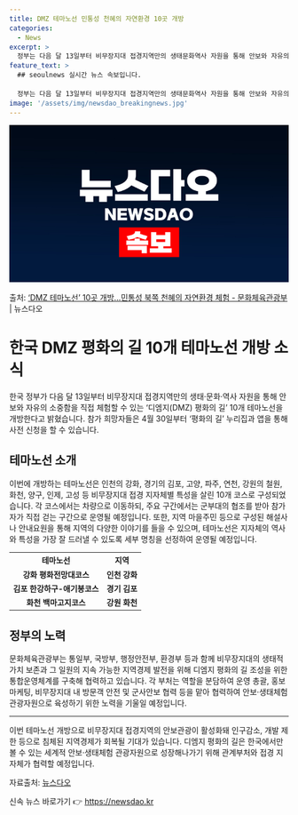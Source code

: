 ```yaml
---
title: DMZ 테마노선 민통성 천혜의 자연환경 10곳 개방
categories:
  - News
excerpt: >
  정부는 다음 달 13일부터 비무장지대 접경지역만의 생태문화역사 자원을 통해 안보와 자유의 소중함을 직접 체험…
feature_text: >
  ## seoulnews 실시간 뉴스 속보입니다.

  정부는 다음 달 13일부터 비무장지대 접경지역만의 생태문화역사 자원을 통해 안보와 자유의 소중함을 직접 체험…
image: '/assets/img/newsdao_breakingnews.jpg'
---
```


![뉴스다오 속보](/assets/img/newsdao_breakingnews.jpg)

<p>출처: <a href="https://newsdao.kr/3706" rel="dofollow">‘DMZ 테마노선’ 10곳 개방…민통성 북쪽 천혜의 자연환경 체험 - 문화체육관광부</a> | 뉴스다오</p>

<h1 data-ke-size="size26">한국 DMZ 평화의 길 10개 테마노선 개방 소식</h1>

<p data-ke-size="size16">한국 정부가 다음 달 13일부터 비무장지대 접경지역만의 생태·문화·역사 자원을 통해 안보와 자유의 소중함을 직접 체험할 수 있는 ‘디엠지(DMZ) 평화의 길’ 10개 테마노선을 개방한다고 밝혔습니다. 참가 희망자들은 4월 30일부터 ‘평화의 길’ 누리집과 앱을 통해 사전 신청을 할 수 있습니다.</p>

<h2 data-ke-size="size24">테마노선 소개</h2>

<p data-ke-size="size16">이번에 개방하는 테마노선은 인천의 강화, 경기의 김포, 고양, 파주, 연천, 강원의 철원, 화천, 양구, 인제, 고성 등 비무장지대 접경 지자체별 특성을 살린 10개 코스로 구성되었습니다. 각 코스에서는 차량으로 이동하되, 주요 구간에서는 군부대의 협조를 받아 참가자가 직접 걷는 구간으로 운영될 예정입니다. 또한, 지역 마을주민 등으로 구성된 해설사나 안내요원을 통해 지역의 다양한 이야기를 들을 수 있으며, 테마노선은 지자체의 역사와 특성을 가장 잘 드러낼 수 있도록 세부 명칭을 선정하여 운영될 예정입니다.</p>

<table>
    <tr>
        <th>테마노선</th>
        <th>지역</th>
    </tr>
    <tr>
        <td style="text-align: center; height: 17px;"><b>강화 평화전망대코스</b></td>
        <td style="text-align: center; height: 17px;"><b>인천 강화</b></td>
    </tr>
    <tr>
        <td style="text-align: center; height: 17px;"><b>김포 한강하구-애기봉코스</b></td>
        <td style="text-align: center; height: 17px;"><b>경기 김포</b></td>
    </tr>
    <tr>
        <td style="text-align: center; height: 17px;"><b>화천 백마고지코스</b></td>
        <td style="text-align: center; height: 17px;"><b>강원 화천</b></td>
    </tr>
    <!-- 중략 -->
</table>

<h2 data-ke-size="size24">정부의 노력</h2>

<p data-ke-size="size16">문화체육관광부는 통일부, 국방부, 행정안전부, 환경부 등과 함께 비무장지대의 생태적 가치 보존과 그 일원의 지속 가능한 지역경제 발전을 위해 디엠지 평화의 길 조성을 위한 통합운영체계를 구축해 협력하고 있습니다. 각 부처는 역할을 분담하여 운영 총괄, 홍보 마케팅, 비무장지대 내 방문객 안전 및 군사안보 협력 등을 맡아 협력하여 안보·생태체험 관광자원으로 육성하기 위한 노력을 기울일 예정입니다.</p>

<hr>

<p data-ke-size="size16">이번 테마노선 개방으로 비무장지대 접경지역의 안보관광이 활성화돼 인구감소, 개발 제한 등으로 침체된 지역경제가 회복될 기대가 있습니다. 디엠지 평화의 길은 한국에서만 볼 수 있는 세계적 안보·생태체험 관광자원으로 성장해나가기 위해 관계부처와 접경 지자체가 협력할 예정입니다.</p>

<p data-ke-size="size16">자료출처: <a href="https://newsdao.kr/3706">뉴스다오</a></p> 

신속 뉴스 바로가기 👉 <a href="https://newsdao.kr" rel="dofollow">https://newsdao.kr</a>


